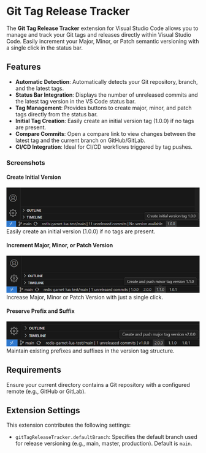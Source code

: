 # Git Tag Release Tracker

The **Git Tag Release Tracker** extension for Visual Studio Code allows you to manage and track your Git tags and releases directly within Visual Studio Code. Easily increment your Major, Minor, or Patch semantic versioning with a single click in the status bar.

## Features

- **Automatic Detection**: Automatically detects your Git repository, branch, and the latest tags.
- **Status Bar Integration**: Displays the number of unreleased commits and the latest tag version in the VS Code status bar.
- **Tag Management**: Provides buttons to create major, minor, and patch tags directly from the status bar.
- **Initial Tag Creation**: Easily create an initial version tag (1.0.0) if no tags are present.
- **Compare Commits**: Open a compare link to view changes between the latest tag and the current branch on GitHub/GitLab.
- **CI/CD Integration**: Ideal for CI/CD workflows triggered by tag pushes.

### Screenshots

#### Create Initial Version

![Create Initial Version](images/status-bar-create-initial-version.png "Create Initial Version")
Easily create an initial version (1.0.0) if no tags are present.

#### Increment Major, Minor, or Patch Version

![Increment Version](images/status-bar-create-and-push-new-version.png "Increment Version")
Increase Major, Minor or Patch Version with just a single click.

#### Preserve Prefix and Suffix

![Preserve Prefix and Suffix](images/status-bar-create-and-push-new-version-keep-prefix-and-stuffix.png "Preserve Prefix and Suffix")
Maintain existing prefixes and suffixes in the version tag structure.

## Requirements

Ensure your current directory contains a Git repository with a configured remote (e.g., GitHub or GitLab).

## Extension Settings

This extension contributes the following settings:

- `gitTagReleaseTracker.defaultBranch`: Specifies the default branch used for release versioning (e.g., main, master, production). Default is `main`.
